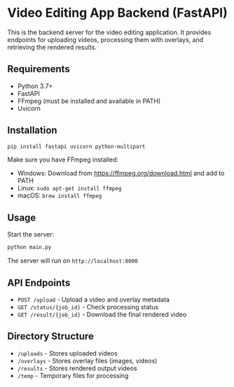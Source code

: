 # Video Editing App Backend (FastAPI)

This is the backend server for the video editing application. It provides endpoints for uploading videos, processing them with overlays, and retrieving the rendered results.

## Requirements

- Python 3.7+
- FastAPI
- FFmpeg (must be installed and available in PATH)
- Uvicorn

## Installation

```bash
pip install fastapi uvicorn python-multipart
```

Make sure you have FFmpeg installed:
- Windows: Download from https://ffmpeg.org/download.html and add to PATH
- Linux: `sudo apt-get install ffmpeg`
- macOS: `brew install ffmpeg`

## Usage

Start the server:

```bash
python main.py
```

The server will run on `http://localhost:8000`

## API Endpoints

- `POST /upload` - Upload a video and overlay metadata
- `GET /status/{job_id}` - Check processing status
- `GET /result/{job_id}` - Download the final rendered video

## Directory Structure

- `/uploads` - Stores uploaded videos
- `/overlays` - Stores overlay files (images, videos)
- `/results` - Stores rendered output videos
- `/temp` - Temporary files for processing
